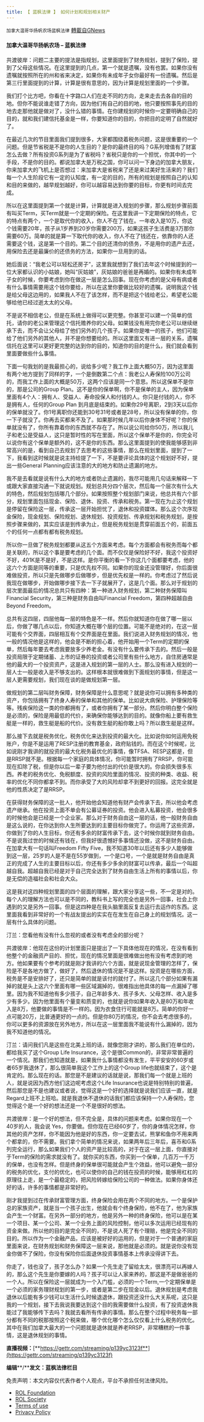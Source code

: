 ```yaml
---
title: 【 蓝枫法律 】 如何计划和规划相关财产
---
```

`加拿大温哥华扬帆农场蓝枫法律` [轉載自GNews](https://gnews.org/zh-hans/2317865/)

#### **加拿大温哥华扬帆农场 – 蓝枫法律**

共渡彼岸：问题二主要的提法是指规划，这里面提到了财务规划，提到了保险，提到了父母这些情况。在这里提到的几点，第一个就是遗嘱，没有也罢。如果你没有遗嘱就按照所在的州和省来决定，如果你有未成年子女你最好有一份遗嘱。然后是第三行里面提到的计算，计算是很有意思的，因为计算是规划里面的一个步骤。

我们打个比方吧，你看在十字路口人们在走不同的方向，走来走去去各自的目的地。但你不能说谁走错了方向，因为他们有自己的目的地，他只要按照事先的目的地去走那他就是做对了，没什么错的事情。在你建规划的时候你一定要明确自己的目的，就和我们建信托基金是一样，你要知道你的目的，你把目的定明了自然就好了。

在最近几次的节目里面我们提到很多，大家都围绕着税务问题，这是很重要的一个问题。但是节省税是不是你的人生目的？是你的最终目的吗？G系列增值有了财富怎么去做？所有投资G系列是为了省税吗？省税只是你的一个担忧，你其中的一个手段，不是你的目的。都说加拿大是万税之国，你可以问一下身边的加拿大朋友，你来加拿大的飞机上是否想过：来加拿大是省税来了还是来过美好生活来的？我们每一个人生阶段它有一定的认知度，有一定的目的，所有的规划是按照自己的认知和目的来做的，越早规划越好，你可以越容易达到你要的目标，你更有时间去完成。

所以在这里面提到第一个就是计算，计算就是进入规划的步骤，那么规划步骤前面有叫买Term，买Term就是一个定期的保险。在这里我讲一下定期保险的特点，它的特点有两个，一个是取代你的收入，你人不在了钱在。一年收入是10万，你这个钱需要20年，孩子从1岁养到20岁你需要200万，如果这孩子生活费是3万那你需要60万。简单的就是算一下取代你的收入，你人不在了钱还在，依靠你的人还需要这个钱，这是第一个目的。第二个目的还清你的债务，不是用你的遗产去还，用保险去还是最廉价的还债务的方法，如果你一旦用到的话。

她后面说：“我老公可以轻松还房子”，这里我就想到了我们去年这个时候提到的一位大家都认识的小姑娘，她叫“灰姑娘”，灰姑娘的爸爸是再婚的。如果你有未成年子女的时候，你要考虑到你在做这一层是怎么回事。现在你考虑的是父母有病或者有什么事情需要用这个钱你要给，所以在这里你要做比较好的遗嘱，说明我这个钱是给父母这边用的，如果我人不在了该怎样，而不是把这个钱给老公，希望老公能够给他已经过逝太太的父母。

不是说不相信老公，但是在系统上做得可以更完整。你甚至可以建一个简单的信托，请你的老公来管理这个信托赡养你的父母。如果钱没有用完你老公可以继续继承下去，而不会让父母给了他们另外的几个孩子。如果你是唯一的孩子，他们可能给了他们另外的其他人，并不是你想要给的。所以这里面又有进一层的关系，遗嘱信托在这里可以更好更完整的达到你的目的，知道你的目的是什么，我们就会看到里面要做些什么事情。

下面一句我划的是我最担心的，说给多少呢？我工作上面大概50万，因为这里面有两个地方提到了同样的字，一个是倒数第二个点：我老公人寿保险100万公司的，而我工作上面的大概是50万，这两个应该是同一个意思。所以这保单不是你的，那是公司的Group Plan。这不是你的保单啊，你不是保单的主人，因为保单里面有4个人：拥有人、受益人、寿命投保人和付钱的人。你只是付钱的人，你不是拥有人，任何的Group Plan 到月底是结束的。如果你29号离职，2到3天以后你的保单就没了。你1号离职你还能到30号31号或者是28号，所以没有保单的你，你一下子就没了。你再去买都来不及了。如果那时候几年以后你身体不好呢？你的保单就没有了，你所有靠着你的东西就不存在了。所以说公司给你50万，所以我儿子和老公是受益人，这只是暂时性的写在里面，所以这个保单不是你的，你完全可以说你有这个保单是额外的，这不是你的东西。那么这里面提到的使我能够感到非常高兴的是，看到自己去规划了去思考的这些事情，那么在规划里面，提到了一下，我看到这时候就是说主持给提了一下，不是要评论具体的这个规划好不好，提出一些General Planning应该注意的大的地方和防止遗漏的地方。

我不是去看就是说有什么大的地方或者防止遗漏的，我尽可能用几句话来解释一下或跟大家直接沟通一下就说规划。规划总共分四个层次，然后每一个层次有什么大的特色，然后规划包括哪几个部分。如果按照整个规划部门来说，他总共有六个部分，规划里面包括现金、保险、退休、投资、传承和税务。第一现在为止这个规划是停留在保险这一层，传承这一层开始担忧了，退休和投资媒体。那么这个次序现金保险，现金规划、保险规划、退休规划、投资规划、传承规划和税务规划，是按照步骤来做的，其实应该是到传承为止，但是税务规划是贯穿前面五个的，前面五个的任何一点都有都有税务规划。

所以你一旦做了税务规划都要从这五个方面来考虑。每个方面都会有税务而每个都是关联的，所以这个事是要考虑的几个面。而不仅仅是保险好不好，我这个投资好不好，401K是不是好，不是这样。是你平衡的看一下你这几个面都要考虑，他的这六个方面是同等的重要，只是优先权不同。如果你的现金还没管理好，你后面很难做投资，所以只是先做哪步后做哪步，但是优先权是一样的。你考虑过了然后说我现在做哪步，开始做哪步接下去一下子就展开了，这是几个面。那么对于规划的层次里面最后的情况总共只有四种：第一种进入财务规划，第二种财务保障叫Financial Security，第三种是财务自由叫Financial Freedom，第四种超越自由Beyond Freedom。

总共有这四层，四层他每一层的特色是不一样。然后你就知道你在做了哪一层以后，你做了哪几点以后，你知道大概在哪个层的位置。可能不是绝对的，在这一层可能有个交界面，四层相互有个交界面是在里面。我们说进入财务规划的情况，他一般的情况他是这样的，他会是不断的担心着，他开始用一个Term的定期的保单，然后每年要去考虑我要放多少养老金。有没有什么要传承下去的。然后一般是投资局限于定期储蓄、上市的证券的投资或者公司里有些什么地方，自住房通常是他的最大的一个投资资产，这是进入规划的第一层的人士。那么没有进入规划的一层人士一般是收入是不够支出的。这样根本就很难做到下面规划的事情，但是这一层人更需要规划，我们现在谈的是做规划第一层。

做规划的第二层叫财务保障，财务保障是什么意思呢？就是说你可以拥有多种类的资产，你包括拥有了终身人寿的保单和其他的保单。比如说大病保险、护理保险等等。残疾保险这一类的你都拥有了，或者你拥有了某一部分。然后你明白整个保险是必须的，保险是用最低的代价，来确保你能够达到的目的。就像你船上要有救生艇是一样的，救生艇是船的代价。没有救生艇的船你敢上吗？所以救生艇是这样。

那么接下去就是税务优化，税务优化来达到投资的最大化。比如说你如何运用免税账户，你是不是运用了RESP注册的教育基金，政府贴钱的。而在这个时候呢，比如说刚才我讲的就投资的最大化税务最优化的事情，像TFSA、RESP这都是，但是RRSP就不是。根据每一个家庭的具体情况，你可能暂时拥有了RRSP，你可能现在扣除了税，但是你以后一辈子要为他付出的代价是很大的。你会损失很多东西。养老的税务优化、免税额度、投资的风险里面的情况、投资的种类、收益、税率的优化不同你都拿不到。而你承受了大的风险却拿不到更好的回报。这完全就是他的性质决定了是RRSP。

在获得财务保障的这一批人，他开始他会知道他有财产会传承下去，所以他会考虑遗产继承。他在投资上面不单会有公募证券的投资。他会进入私募投资，他会很多的时候他会是已经是一个企业家。那么对于财务自由这一层的话，他一般财务自由是这么说的，在你达到你人生所要达到的主要目标你做完了。你运用了这些资源，你做到了你的人生目标，你还有多余的财富传承下去，这个时候你就到财务自由。不是说我过世的时候还有钱在，但我好很遗憾好多事情还没做，这不是财务自由。在加拿大有一句话叫Freedom Fifty Five，我不知道30年以后还有多少人能够做到这一层，25岁的人是不是在55岁做到，一个是口号，一个是就是财务自由是真正的完成了人生的主要目标以后，你还有多少多余的财富可以传承，最后一个叫超越自我。超越自我已经是对于自己完全达到了财务自由生活上所有的事情以后，你是无偿的造福社会和社会大众。

这是我对这四种规划里面的四个层面的理解，跟大家分享这一些，不一定是对的。每个人的理解方法也可以是不同的，教科书上写的完全也是另外一回事，社会上你遇到的又是另外一回事。但是这四种是在我头脑里面反复去运行去运作的东西。这里面我看到非常好的一个有战友提出的实实在在发生在自己身上的规划情况。这一层有什么具体的问题。

汀兰：您看他有没有什么忽视的或者没有考虑全的部分呢？

共渡彼岸：他现在这份的计划里面只是提出了一下具体他现在的情况，在没有看到他整个的金融资产目的、担忧，现在的情况里面是很难做出他有没有考虑到的地方。他如果要有个参考的就是刚才我讲的六个方面，就是说现金管理的怎样了，保险是不是各地方做了，做好了，然后退休的情况是不是这样。投资是在哪些方面，税务是不是安排好了，还只是简单的就是该付的就付了。所以这几个部分如果有漏掉的就是头上这六个里面有哪一些区域漏掉的，很难指出他具体的每一点漏掉了哪里。因为我不知道他有多少孩子，自己年龄多大、孩子多大、父母怎样、收入是多少有多少。因为他里面有个量变和质变的，也就是说你如果年收入是80万和年收入是8万，他要做的事情是不一样的。因为衣食住行可能就是8万。简单的你好一点可能20万，比普通更好的一点的。但是你80万的情况，你不会去考虑很多的，你可以更多的资源放在另外地方，所以在这一层里面我不能说有什么漏掉的，因为我不知道他的情况。

汀兰：请问我们凡是这些在北美上班的话，就像您刚才讲的，那么我们在单位的，都给我买了这个Group Life Insurance，这个是很Common的，非常非常普遍的一个情况。那我们也知道就是，如果我什么事情都没有发生，平平安安的60岁或者65岁我退休了，那么很简单我这个工作上的这个Group life也就结束了，这个是肯定的。那么现在的话。那您是不是建议的话就是说，那我们每一个就是上班的人，就是说因为西方他们这边呢考虑这个Life Insurance也说是特别特别的普遍，然后那您是不是也建议或者说，觉得这是一个好的选择就是说我们应该一直，就是Regard上班不上班哈。就是我退休不退休的话我们都应该保持一个人寿保险，您觉得这个是一个好的想法还是一个不是很好的想法。

共渡彼岸：是一个好的想法，但不完全是，具体的问题来考虑。如果你现在一个40岁的人，我会说 Yes，你要做。但你现在已经60岁了，你的身体情况怎样，你其他的资产怎样，你不能因为他是好的东西，你一定要去试，熊掌和鱼你不用来两个都拿的，你不需要。我们拿个简单的情况来说，如果两年后三年后，喜币和G系列完全运行，那么如果我们个人的资产是比较高的，对于在这一层上面，你直接对于Term的保险的需求就没有了。就你买的东西，你买到一个保单，几百万一千万的保单，也没有怎样。但是终身的保单很可能就会产生个效益，他可以避免一部分的税务的优化，支付的优化，也可以使你的自己的钱在投资的时候，能够用杠杠的原理往上走，是一个最稳定的，把风险转嫁给保险公司的一种做法。如果你身体还好的话，许多的事情都是非常好的。

刚才我提到过在传承财富管理方面，终身保险会用在两个不同的地方。一个是保护总的家族资产，就是当一个孩子出生，他就会有个终身保险，他不在了，他为家族会产生一个财富。在另外一部分的地方，他是另外一种的终身保险，他可以是在某一个项目、某一个公司、某一个业务上面的风险控制，他可以多次运用已经现有的资金来做。所以他的目的是完全不同的，不是说人死了有个理赔，他是完全不同的目的。所以作为一个金融产品，应该是被好好的运用的，但是对于一个普通的家庭里面来说，在财务规划和财务保障这一层来说，那他就是必须的。就是说你没有现金你做不了保险，你没有保险你后面退休投资事情基本上传承没得讲下去。

你走了，钱也没了，孩子怎么办？如果一个先生走了留给太太，很漂亮可以再嫁人的，那么这个先生是你要嫁的人吗？孩子可以让人家来养的，那这是不是做爸爸的一个人。所以在保险这一层就成为一个入门槛，必须的一个Term,一个定期保单是一个必须的家务理财规划的第一步，或者是第二步在现金以后。退休规划是考虑我退休以后能有多少钱可以生活什么时候退退休，跟投资还没什么大关系呢，这只是我的一个规划，接下去我说我要达到这个目的我需要做什么投资，有了投资退休我能过了我能够传下去吗？我就去看所有传承的事情。那么在整个过程中税务每一部分都有不同的税那按照这个税来做，哪个优化哪个怎么仅仅看上什么税务的优化。其中在我们加拿大最大的一个问题就是退休就是养老RRSP，非常糟糕的一件事情，这是退休规划的事情。

**直播视频：**[**https://gettr.com/streaming/p139yc3123f**](https://gettr.com/streaming/p139yc3123f)

**编辑****/****发文：蓝枫法律栏目**

 

免责声明：本文内容仅代表作者个人观点，平台不承担任何法律风险。

- [ROL Foundation](https://rolfoundation.org/)
- [ROL Society](https://rolsociety.org/)
- [Terms of use](https://gnews.org/terms-of-use-3/)
- [Privacy Policy](https://gnews.org/privacy-policy/)

